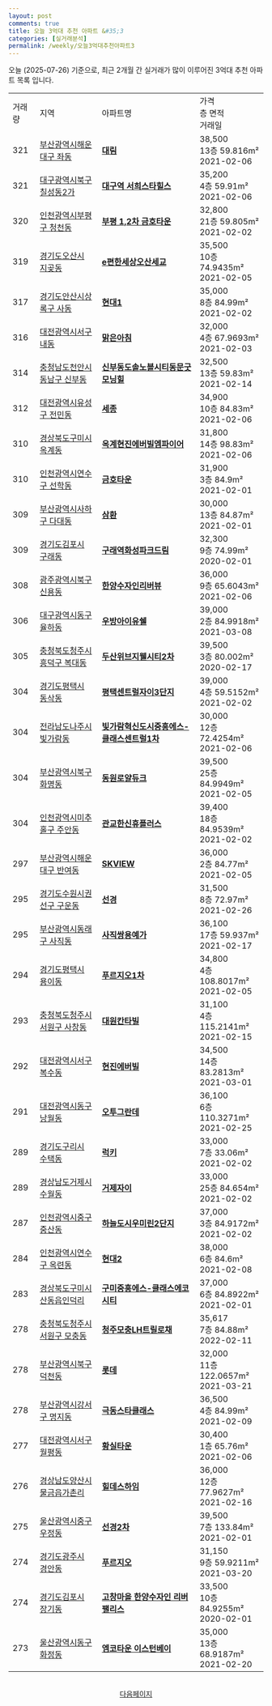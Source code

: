 ```yaml
---
layout: post
comments: true
title: 오늘 3억대 추천 아파트 &#35;3
categories: [실거래분석]
permalink: /weekly/오늘3억대추천아파트3
---
```


오늘 (2025-07-26) 기준으로, 최근 2개월 간 실거래가 많이 이루어진 3억대 추천 아파트 목록 입니다.

<table class="sortable">
  <tr>
    <td>거래량</td>
    <td>지역</td>
    <td>아파트명</td>
    <td>가격<br>층 면적<br>거래일</td>
  </tr>

  <tr class="item">
    <td>321</td>
    <td><a href="/apt/부산광역시해운대구좌동">부산광역시해운대구 좌동</a></td>
    <td style="font-weight: bold;"><a href="/apt/부산광역시해운대구좌동대림">대림</a></td>
    <td>38,500<br>13층  59.816m²<br>2021-02-06</td>
  </tr>

  <tr class="item">
    <td>321</td>
    <td><a href="/apt/대구광역시북구칠성동2가">대구광역시북구 칠성동2가</a></td>
    <td style="font-weight: bold;"><a href="/apt/대구광역시북구칠성동2가대구역서희스타힐스">대구역 서희스타힐스</a></td>
    <td>35,200<br>4층  59.91m²<br>2021-02-06</td>
  </tr>

  <tr class="item">
    <td>320</td>
    <td><a href="/apt/인천광역시부평구청천동">인천광역시부평구 청천동</a></td>
    <td style="font-weight: bold;"><a href="/apt/인천광역시부평구청천동부평1,2차금호타운">부평 1,2차 금호타운</a></td>
    <td>32,800<br>21층  59.805m²<br>2021-02-02</td>
  </tr>

  <tr class="item">
    <td>319</td>
    <td><a href="/apt/경기도오산시지곶동">경기도오산시 지곶동</a></td>
    <td style="font-weight: bold;"><a href="/apt/경기도오산시지곶동e편한세상오산세교">e편한세상오산세교</a></td>
    <td>35,500<br>10층  74.9435m²<br>2021-02-05</td>
  </tr>

  <tr class="item">
    <td>317</td>
    <td><a href="/apt/경기도안산시상록구사동">경기도안산시상록구 사동</a></td>
    <td style="font-weight: bold;"><a href="/apt/경기도안산시상록구사동현대1">현대1</a></td>
    <td>35,000<br>8층  84.99m²<br>2021-02-02</td>
  </tr>

  <tr class="item">
    <td>316</td>
    <td><a href="/apt/대전광역시서구내동">대전광역시서구 내동</a></td>
    <td style="font-weight: bold;"><a href="/apt/대전광역시서구내동맑은아침">맑은아침</a></td>
    <td>32,000<br>4층  67.9693m²<br>2021-02-03</td>
  </tr>

  <tr class="item">
    <td>314</td>
    <td><a href="/apt/충청남도천안시동남구신부동">충청남도천안시동남구 신부동</a></td>
    <td style="font-weight: bold;"><a href="/apt/충청남도천안시동남구신부동신부동도솔노블시티동문굿모닝힐">신부동도솔노블시티동문굿모닝힐</a></td>
    <td>32,500<br>13층  59.83m²<br>2021-02-14</td>
  </tr>

  <tr class="item">
    <td>312</td>
    <td><a href="/apt/대전광역시유성구전민동">대전광역시유성구 전민동</a></td>
    <td style="font-weight: bold;"><a href="/apt/대전광역시유성구전민동세종">세종</a></td>
    <td>34,900<br>10층  84.83m²<br>2021-02-06</td>
  </tr>

  <tr class="item">
    <td>310</td>
    <td><a href="/apt/경상북도구미시옥계동">경상북도구미시 옥계동</a></td>
    <td style="font-weight: bold;"><a href="/apt/경상북도구미시옥계동옥계현진에버빌엠파이어">옥계현진에버빌엠파이어</a></td>
    <td>31,800<br>14층  98.83m²<br>2021-02-06</td>
  </tr>

  <tr class="item">
    <td>310</td>
    <td><a href="/apt/인천광역시연수구선학동">인천광역시연수구 선학동</a></td>
    <td style="font-weight: bold;"><a href="/apt/인천광역시연수구선학동금호타운">금호타운</a></td>
    <td>31,900<br>3층  84.9m²<br>2021-02-01</td>
  </tr>

  <tr class="item">
    <td>309</td>
    <td><a href="/apt/부산광역시사하구다대동">부산광역시사하구 다대동</a></td>
    <td style="font-weight: bold;"><a href="/apt/부산광역시사하구다대동삼환">삼환</a></td>
    <td>30,000<br>13층  84.87m²<br>2021-02-01</td>
  </tr>

  <tr class="item">
    <td>309</td>
    <td><a href="/apt/경기도김포시구래동">경기도김포시 구래동</a></td>
    <td style="font-weight: bold;"><a href="/apt/경기도김포시구래동구래역화성파크드림">구래역화성파크드림</a></td>
    <td>32,300<br>9층  74.99m²<br>2020-02-01</td>
  </tr>

  <tr class="item">
    <td>308</td>
    <td><a href="/apt/광주광역시북구신용동">광주광역시북구 신용동</a></td>
    <td style="font-weight: bold;"><a href="/apt/광주광역시북구신용동한양수자인리버뷰">한양수자인리버뷰</a></td>
    <td>36,000<br>9층  65.6043m²<br>2021-02-06</td>
  </tr>

  <tr class="item">
    <td>306</td>
    <td><a href="/apt/대구광역시동구율하동">대구광역시동구 율하동</a></td>
    <td style="font-weight: bold;"><a href="/apt/대구광역시동구율하동우방아이유쉘">우방아이유쉘</a></td>
    <td>39,000<br>2층  84.9918m²<br>2021-03-08</td>
  </tr>

  <tr class="item">
    <td>305</td>
    <td><a href="/apt/충청북도청주시흥덕구복대동">충청북도청주시흥덕구 복대동</a></td>
    <td style="font-weight: bold;"><a href="/apt/충청북도청주시흥덕구복대동두산위브지웰시티2차">두산위브지웰시티2차</a></td>
    <td>39,500<br>3층  80.002m²<br>2020-02-17</td>
  </tr>

  <tr class="item">
    <td>304</td>
    <td><a href="/apt/경기도평택시동삭동">경기도평택시 동삭동</a></td>
    <td style="font-weight: bold;"><a href="/apt/경기도평택시동삭동평택센트럴자이3단지">평택센트럴자이3단지</a></td>
    <td>39,000<br>4층  59.5152m²<br>2021-02-02</td>
  </tr>

  <tr class="item">
    <td>304</td>
    <td><a href="/apt/전라남도나주시빛가람동">전라남도나주시 빛가람동</a></td>
    <td style="font-weight: bold;"><a href="/apt/전라남도나주시빛가람동빛가람혁신도시중흥에스-클래스센트럴1차">빛가람혁신도시중흥에스-클래스센트럴1차</a></td>
    <td>30,000<br>12층  72.4254m²<br>2021-02-06</td>
  </tr>

  <tr class="item">
    <td>304</td>
    <td><a href="/apt/부산광역시북구화명동">부산광역시북구 화명동</a></td>
    <td style="font-weight: bold;"><a href="/apt/부산광역시북구화명동동원로얄듀크">동원로얄듀크</a></td>
    <td>39,500<br>25층  84.9949m²<br>2021-02-05</td>
  </tr>

  <tr class="item">
    <td>304</td>
    <td><a href="/apt/인천광역시미추홀구주안동">인천광역시미추홀구 주안동</a></td>
    <td style="font-weight: bold;"><a href="/apt/인천광역시미추홀구주안동관교한신휴플러스">관교한신휴플러스</a></td>
    <td>39,400<br>18층  84.9539m²<br>2021-02-02</td>
  </tr>

  <tr class="item">
    <td>297</td>
    <td><a href="/apt/부산광역시해운대구반여동">부산광역시해운대구 반여동</a></td>
    <td style="font-weight: bold;"><a href="/apt/부산광역시해운대구반여동SKVIEW">SKVIEW</a></td>
    <td>36,000<br>2층  84.77m²<br>2021-02-05</td>
  </tr>

  <tr class="item">
    <td>295</td>
    <td><a href="/apt/경기도수원시권선구구운동">경기도수원시권선구 구운동</a></td>
    <td style="font-weight: bold;"><a href="/apt/경기도수원시권선구구운동선경">선경</a></td>
    <td>31,500<br>8층  72.97m²<br>2021-02-26</td>
  </tr>

  <tr class="item">
    <td>295</td>
    <td><a href="/apt/부산광역시동래구사직동">부산광역시동래구 사직동</a></td>
    <td style="font-weight: bold;"><a href="/apt/부산광역시동래구사직동사직쌍용예가">사직쌍용예가</a></td>
    <td>36,100<br>17층  59.937m²<br>2021-02-17</td>
  </tr>

  <tr class="item">
    <td>294</td>
    <td><a href="/apt/경기도평택시용이동">경기도평택시 용이동</a></td>
    <td style="font-weight: bold;"><a href="/apt/경기도평택시용이동푸르지오1차">푸르지오1차</a></td>
    <td>34,800<br>4층  108.8017m²<br>2021-02-05</td>
  </tr>

  <tr class="item">
    <td>293</td>
    <td><a href="/apt/충청북도청주시서원구사창동">충청북도청주시서원구 사창동</a></td>
    <td style="font-weight: bold;"><a href="/apt/충청북도청주시서원구사창동대원칸타빌">대원칸타빌</a></td>
    <td>31,100<br>4층  115.2141m²<br>2021-02-15</td>
  </tr>

  <tr class="item">
    <td>292</td>
    <td><a href="/apt/대전광역시서구복수동">대전광역시서구 복수동</a></td>
    <td style="font-weight: bold;"><a href="/apt/대전광역시서구복수동현진에버빌">현진에버빌</a></td>
    <td>34,500<br>14층  83.2813m²<br>2021-03-01</td>
  </tr>

  <tr class="item">
    <td>291</td>
    <td><a href="/apt/대전광역시동구낭월동">대전광역시동구 낭월동</a></td>
    <td style="font-weight: bold;"><a href="/apt/대전광역시동구낭월동오투그란데">오투그란데</a></td>
    <td>36,100<br>6층  110.3271m²<br>2021-02-25</td>
  </tr>

  <tr class="item">
    <td>289</td>
    <td><a href="/apt/경기도구리시수택동">경기도구리시 수택동</a></td>
    <td style="font-weight: bold;"><a href="/apt/경기도구리시수택동럭키">럭키</a></td>
    <td>33,000<br>7층  33.06m²<br>2021-02-02</td>
  </tr>

  <tr class="item">
    <td>289</td>
    <td><a href="/apt/경상남도거제시수월동">경상남도거제시 수월동</a></td>
    <td style="font-weight: bold;"><a href="/apt/경상남도거제시수월동거제자이">거제자이</a></td>
    <td>33,000<br>25층  84.654m²<br>2021-02-02</td>
  </tr>

  <tr class="item">
    <td>287</td>
    <td><a href="/apt/인천광역시중구중산동">인천광역시중구 중산동</a></td>
    <td style="font-weight: bold;"><a href="/apt/인천광역시중구중산동하늘도시우미린2단지">하늘도시우미린2단지</a></td>
    <td>37,000<br>3층  84.9172m²<br>2021-02-02</td>
  </tr>

  <tr class="item">
    <td>284</td>
    <td><a href="/apt/인천광역시연수구옥련동">인천광역시연수구 옥련동</a></td>
    <td style="font-weight: bold;"><a href="/apt/인천광역시연수구옥련동현대2">현대2</a></td>
    <td>38,000<br>6층  84.6m²<br>2021-02-08</td>
  </tr>

  <tr class="item">
    <td>283</td>
    <td><a href="/apt/경상북도구미시산동읍인덕리">경상북도구미시 산동읍인덕리</a></td>
    <td style="font-weight: bold;"><a href="/apt/경상북도구미시산동읍인덕리구미중흥에스-클래스에코시티">구미중흥에스-클래스에코시티</a></td>
    <td>37,000<br>6층  84.8922m²<br>2021-02-01</td>
  </tr>

  <tr class="item">
    <td>278</td>
    <td><a href="/apt/충청북도청주시서원구모충동">충청북도청주시서원구 모충동</a></td>
    <td style="font-weight: bold;"><a href="/apt/충청북도청주시서원구모충동청주모충LH트릴로채">청주모충LH트릴로채</a></td>
    <td>35,617<br>7층  84.88m²<br>2022-02-11</td>
  </tr>

  <tr class="item">
    <td>278</td>
    <td><a href="/apt/부산광역시북구덕천동">부산광역시북구 덕천동</a></td>
    <td style="font-weight: bold;"><a href="/apt/부산광역시북구덕천동롯데">롯데</a></td>
    <td>32,000<br>11층  122.0657m²<br>2021-03-21</td>
  </tr>

  <tr class="item">
    <td>278</td>
    <td><a href="/apt/부산광역시강서구명지동">부산광역시강서구 명지동</a></td>
    <td style="font-weight: bold;"><a href="/apt/부산광역시강서구명지동극동스타클래스">극동스타클래스</a></td>
    <td>36,500<br>4층  84.99m²<br>2021-02-09</td>
  </tr>

  <tr class="item">
    <td>277</td>
    <td><a href="/apt/대전광역시서구월평동">대전광역시서구 월평동</a></td>
    <td style="font-weight: bold;"><a href="/apt/대전광역시서구월평동황실타운">황실타운</a></td>
    <td>30,400<br>1층  65.76m²<br>2021-02-06</td>
  </tr>

  <tr class="item">
    <td>276</td>
    <td><a href="/apt/경상남도양산시물금읍가촌리">경상남도양산시 물금읍가촌리</a></td>
    <td style="font-weight: bold;"><a href="/apt/경상남도양산시물금읍가촌리힐데스하임">힐데스하임</a></td>
    <td>36,000<br>12층  77.9627m²<br>2021-02-16</td>
  </tr>

  <tr class="item">
    <td>275</td>
    <td><a href="/apt/울산광역시중구우정동">울산광역시중구 우정동</a></td>
    <td style="font-weight: bold;"><a href="/apt/울산광역시중구우정동선경2차">선경2차</a></td>
    <td>39,500<br>7층  133.84m²<br>2021-02-01</td>
  </tr>

  <tr class="item">
    <td>274</td>
    <td><a href="/apt/경기도광주시경안동">경기도광주시 경안동</a></td>
    <td style="font-weight: bold;"><a href="/apt/경기도광주시경안동푸르지오">푸르지오</a></td>
    <td>31,150<br>9층  59.9211m²<br>2021-03-20</td>
  </tr>

  <tr class="item">
    <td>274</td>
    <td><a href="/apt/경기도김포시장기동">경기도김포시 장기동</a></td>
    <td style="font-weight: bold;"><a href="/apt/경기도김포시장기동고창마을한양수자인리버팰리스">고창마을 한양수자인 리버팰리스</a></td>
    <td>33,500<br>10층  84.9255m²<br>2020-02-01</td>
  </tr>

  <tr class="item">
    <td>273</td>
    <td><a href="/apt/울산광역시동구화정동">울산광역시동구 화정동</a></td>
    <td style="font-weight: bold;"><a href="/apt/울산광역시동구화정동엠코타운이스턴베이">엠코타운 이스턴베이</a></td>
    <td>35,000<br>13층  68.9187m²<br>2021-02-20</td>
  </tr>

  <tr>
      <script async src="https://pagead2.googlesyndication.com/pagead/js/adsbygoogle.js?client=ca-pub-3485438051770037"
          crossorigin="anonymous"></script>
      <ins class="adsbygoogle"
          style="display:block"
          data-ad-format="fluid"
          data-ad-layout-key="-fb+5w+4e-db+86"
          data-ad-client="ca-pub-3485438051770037"
          data-ad-slot="1827090281"></ins>
      <script>
          (adsbygoogle = window.adsbygoogle || []).push({});
      </script>
  </tr>
    
</table>

<br>
<center><a href="/weekly/오늘3억대추천아파트">다음페이지</a></center>
<br><br>
